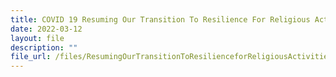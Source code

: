 ```yaml
---
title: COVID 19 Resuming Our Transition To Resilience For Religious Activities
date: 2022-03-12
layout: file
description: ""
file_url: /files/ResumingOurTransitionToResilienceforReligiousActivitiesFINAL.pdf
---
```

